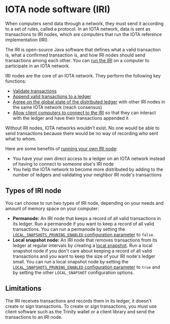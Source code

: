 # IOTA node software (IRI)

When computers send data through a network, they must send it according to a set of rules, called a protocol. In an IOTA network, data is sent as transactions to IRI nodes, which are computers that run the IOTA reference implementation (IRI).

The IRI is open-source Java software that defines what a valid transaction is, what a confirmed transaction is, and how IRI nodes should send transactions among each other. You can [run the IRI](/how-to-guides/running-the-iri.md) on a computer to participate in an IOTA network.

IRI nodes are the core of an IOTA network. They perform the following key functions:

* [Validate transactions](/iri/concepts/transaction-validation.md)
* [Append valid transactions to a ledger](/iri/concepts/the-distributed-ledger.md)
* [Agree on the global state of the distributed ledger](/iri/concepts/the-distributed-ledger.md) with other IRI nodes in the same IOTA network (reach consensus)
* [Allow client computers to connect to the IRI](/iri/how-to-guides/interacting-with-the-iri.md) so that they can interact with the ledger and have their transactions appended it

Without IRI nodes, IOTA networks wouldn't exist. No one would be able to send transactions because there would be no way of recording who sent what to whom.

Here are some benefits of [running your own IRI node](/iri/how-to-guides/running-the-iri.md):
* You have your own direct access to a ledger on an IOTA network instead of having to connect to someone else's IRI node
* You help the IOTA network to become more distributed by adding to the number of ledgers and validating your neighbor IRI node's transactions

## Types of IRI node

You can choose to run two types of IRI node, depending on your needs and amount of memory space on your computer:

* **Permanode:** An IRI node that keeps a record of all valid transactions in its ledger. Run a permanode if you want to keep a record of all valid transactions. You can run a permanode by setting the [`LOCAL_SNAPSHOTS_PRUNING_ENABLED` configuration parameter](/iri/references/iri-configuration-options#local-snapshots-pruning-enabled) to `false`. 
* **Local snapshot node:** An IRI node that removes transactions from its ledger at regular intervals by creating a [local snapshot](/iri/concepts/local-snapshot.md). Run a local snapshot node if you don't care about keeping a record of all valid transactions and you want to keep the size of your IRI node's ledger small. You can run a local snapshot node by setting the [`LOCAL_SNAPSHOTS_PRUNING_ENABLED` configuration parameter](/iri/references/iri-configuration-options#local-snapshots-pruning-enabled) to `true` and by setting the other `LOCAL_SNAPSHOT` configuration options.

## Limitations

The IRI receives transactions and records them in its ledger, it doesn't create or sign transactions. To create or sign transactions, you must use client software such as the Trinity wallet or a client library and send the transactions to an IRI node.
